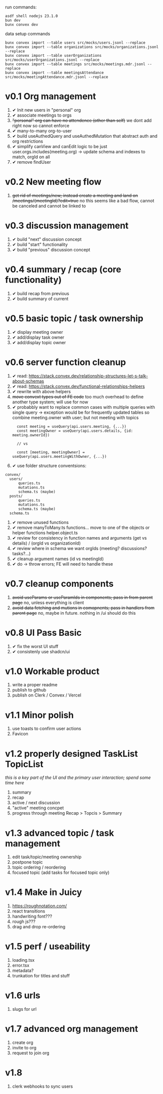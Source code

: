 run commands:
```
asdf shell nodejs 23.1.0
bun dev
bunx convex dev
```

data setup commands
```
bunx convex import --table users src/mocks/users.jsonl --replace
bunx convex import --table organizations src/mocks/organizations.jsonl --replace
bunx convex import --table userOrganizations src/mocks/userOrganizations.jsonl --replace
bunx convex import --table meetings src/mocks/meetings.mdr.jsonl --replace
bunx convex import --table meetingsAttendance src/mocks/meetingAttendance.mdr.jsonl --replace
```



# v0.1 Org management
1. ✔ Init new users in "personal" org
1. ✔ associate meetings to orgs
1. ~~"personal" org can have no attendence (other than self)~~ we dont add right now so cannot enforce
1. ✔ many-to-many org-to-user 
1. ✔ build useAuthedQuery and useAuthedMutation that abstract auth and org restrictions
1. ✔ simplify canView and canEdit logic to be just user.orgs.includes(meeting.org) -> update schema and indexes to match, orgId on all 
1. ✔ remove findUser

# v0.2 New meeting flow
1. ~~get rid of meetings/new; instead create a meeting and land on /meetings/{meetingId}?edit=true~~ no this seems like a bad flow, cannot be canceled and cannot be linked to

# v0.3 discussion management
1. ✔ build "next" discussion concept
1. ✔ build "start" functionality
1. ✔ build "previous" discussion concept

# v0.4 summary / recap (core functionality)
1. ✔ build recap from previous
1. ✔ build summary of current

# v0.5 basic topic / task ownership
1. ✔ display meeting owner
1. ✔ add/display task owner
1. ✔ add/display topic owner

# v0.6 server function cleanup
1. ✔ read: https://stack.convex.dev/relationship-structures-let-s-talk-about-schemas
1. ✔ read: https://stack.convex.dev/functional-relationships-helpers
1. ✔ rewrite with above helpers
1. ~~move convext types out of FE code~~ too much overhead to define another type system; will use for now
1. ✔ probabbly want to replace common cases with multiple queries with single query 
   -> exception would be for frequently updated tables so combine meeting.owner with user; but not meeting with topics
   ```
     const meeting = useQuery(api.users.meeting, {...})
     const meetingOwner = useQuery(api.users.details, {id: meeting.ownerId})

     // vs

     const [meeting, meetingOwner] = useQuery(api.users.meetingWithOwner, {...})
   ```
1. ✔ use folder structure conventsions:
  ```
  convex/
    users/
        queries.ts
        mutations.ts
        schema.ts (maybe)
    posts/
        queries.ts
        mutations.ts
        schema.ts (maybe)
    schema.ts
  ```
1. ✔ remove unused functions
1. ✔ remove manyToMany.ts functions... move to one of the objects or helper functions helper.object.ts
1. ✔ review for consistency in function names and arguments (get vs details) / (orgId vs organizationId)
1. ✔ review where in schema we want orgIds (meeting? discussions? tasks?...)
1. ✔ cleanup argument names (id vs meetingId)
1. ✔ do -> throw errors; FE will need to handle these 

# v0.7 cleanup components
1. ~~avoid useParams or useParamIds in components; pass in from parent page~~ no, unless everything is client
1. ~~avoid data fetching and mutions in comopnents; pass in handlers from parent page~~ no, maybe in future. nothing in /ui should do this

# v0.8 UI Pass Basic
1. ✔ fix the worst UI stuff
1. ✔ consistenly use shadcn/ui

# v1.0 Workable product
1. write a proper readme
1. publish to github
1. publish on Clerk / Convex / Vercel

# v1.1 Minor polish
1. use toasts to confirm user actions
1. Favicon

# v1.2 properly designed TaskList TopicList
  _this is a key part of the UI and the primary user interaction; spend some time here_
1. summary
1. recap
1. active / next discussion
1. "active" meeting concpet
1. progress through meeting Recap > Topcis > Summary

# v1.3 advanced topic / task management
1. edit task/topic/meeting ownership
1. postpone topic
1. topic ordering / reordering
1. focused topic (add tasks for focused topic only)

# v1.4 Make in Juicy
1. https://roughnotation.com/
1. react transitions
1. handwriting font???
1. rough js???
1. drag and drop re-ordering

# v1.5 perf / useability 
1. loading.tsx
1. error.tsx
1. metadata?
1. trunkation for titles and stuff

# v1.6 urls
1. slugs for url

# v1.7 advanced org management
1. create org
1. invite to org
1. request to join org

# v1.8
1. clerk webhooks to sync users